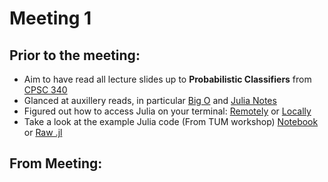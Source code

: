 # Meeting 1

## Prior to the meeting: 

* Aim to have read all lecture slides up to **Probabilistic Classifiers** from [CPSC 340](https://www.cs.ubc.ca/~schmidtm/Courses/340-F17/)
* Glanced at auxillery reads, in particular [Big O](https://www.cs.ubc.ca/~schmidtm/Courses/340-F15/notes_BigO.pdf) and [Julia Notes](https://www.cs.ubc.ca/~schmidtm/Courses/340-F17/juliaCommands.txt)
* Figured out how to access Julia on your terminal: [Remotely](https://next.juliabox.com) or [Locally](https://julialang.org)
* Take a look at the example Julia code (From TUM workshop) [Notebook](https://github.com/Mathnstein/Machine_Learning/blob/master/Meeting%201/julia_basics.ipynb) or [Raw .jl](https://github.com/Mathnstein/Machine_Learning/blob/master/Meeting%201/Julia_basics.jl)

## From Meeting:
